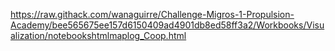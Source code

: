 https://raw.githack.com/wanaguirre/Challenge-Migros-1-Propulsion-Academy/bee565675ee157d6150409ad4901db8ed58ff3a2/Workbooks/Visualization/notebookshtmlmaplog_Coop.html

